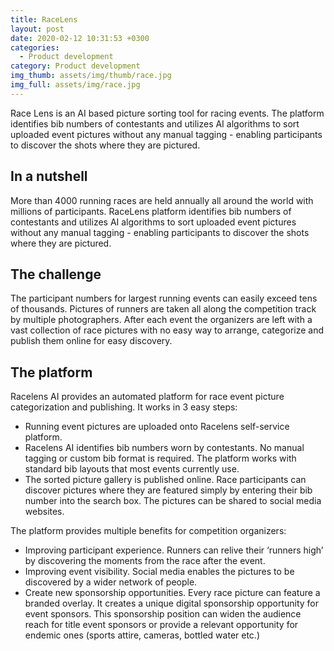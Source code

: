 ```yaml
---
title: RaceLens
layout: post
date: 2020-02-12 10:31:53 +0300
categories:
  - Product development
category: Product development
img_thumb: assets/img/thumb/race.jpg
img_full: assets/img/race.jpg
---
```

Race Lens is an AI based picture sorting tool for racing events. The platform identifies bib numbers of contestants and utilizes AI algorithms to sort uploaded event pictures without any manual tagging - enabling participants to discover the shots where they are pictured.
<!-- more -->

## In a nutshell
More than 4000 running races are held annually all around the world with millions of participants. RaceLens platform identifies bib numbers of contestants and utilizes AI algorithms to sort uploaded event pictures without any manual tagging - enabling participants to discover the shots where they are pictured.

## The challenge
The participant numbers for largest running events can easily exceed tens of thousands. Pictures of runners are taken all along the competition track by multiple photographers. After each event the organizers are left with a vast collection of race pictures with no easy way to arrange, categorize and publish them online for easy discovery.

## The platform
Racelens AI provides an automated platform for race event picture categorization and publishing. It works in 3 easy steps:
* Running event pictures are uploaded onto Racelens self-service platform.
* Racelens AI identifies bib numbers worn by contestants. No manual tagging or custom bib format is required. The platform works with standard bib layouts that most events currently use.
* The sorted picture gallery is published online. Race participants can discover pictures where they are featured simply by entering their bib number into the search box. The pictures can be shared to social media websites.

The platform provides multiple benefits for competition organizers:
* Improving participant experience. Runners can relive their ‘runners high’ by discovering the moments from the race after the event. 
* Improving event visibility. Social media enables the pictures to be discovered by a wider network of people.
* Create new sponsorship opportunities. Every race picture can feature a branded overlay. It creates a unique digital sponsorship opportunity for event sponsors. This sponsorship position can widen the audience reach for title event sponsors or provide a relevant opportunity for endemic ones (sports attire, cameras, bottled water etc.)
